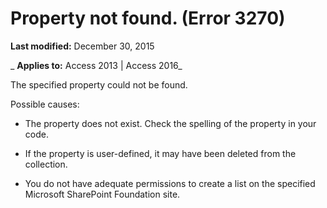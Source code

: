 
# Property not found. (Error 3270)

 **Last modified:** December 30, 2015

 _ **Applies to:** Access 2013 | Access 2016_

The specified property could not be found.

Possible causes:


- The property does not exist. Check the spelling of the property in your code.
    
- If the property is user-defined, it may have been deleted from the collection.
    
- You do not have adequate permissions to create a list on the specified Microsoft SharePoint Foundation site.
    

